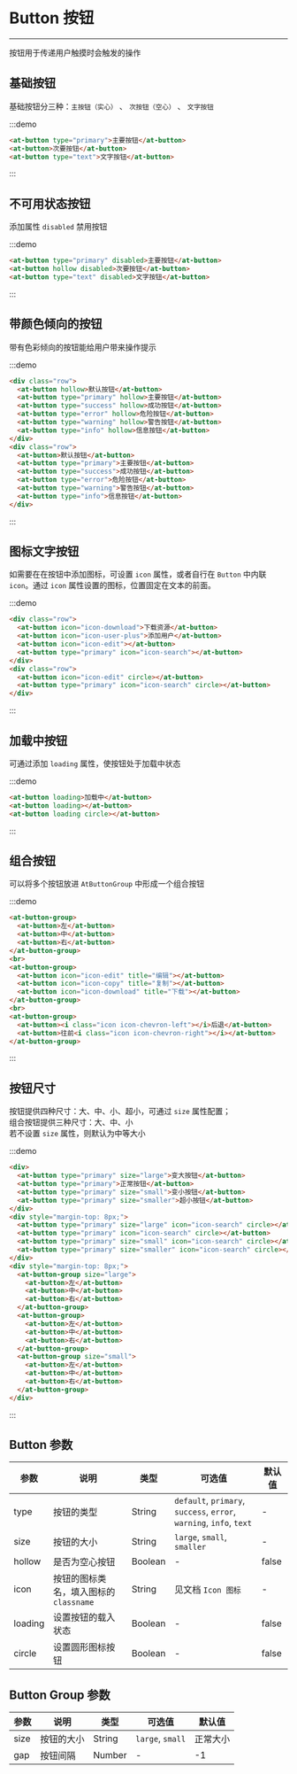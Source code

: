 # Button 按钮

----

按钮用于传递用户触摸时会触发的操作

## 基础按钮

基础按钮分三种：`主按钮（实心）` 、 `次按钮（空心）` 、 `文字按钮`

:::demo
```html
<at-button type="primary">主要按钮</at-button>
<at-button>次要按钮</at-button>
<at-button type="text">文字按钮</at-button>
```
:::

## 不可用状态按钮

添加属性 `disabled` 禁用按钮

:::demo
```html
<at-button type="primary" disabled>主要按钮</at-button>
<at-button hollow disabled>次要按钮</at-button>
<at-button type="text" disabled>文字按钮</at-button>
```
:::

## 带颜色倾向的按钮

带有色彩倾向的按钮能给用户带来操作提示

:::demo
```html
<div class="row">
  <at-button hollow>默认按钮</at-button>
  <at-button type="primary" hollow>主要按钮</at-button>
  <at-button type="success" hollow>成功按钮</at-button>
  <at-button type="error" hollow>危险按钮</at-button>
  <at-button type="warning" hollow>警告按钮</at-button>
  <at-button type="info" hollow>信息按钮</at-button>
</div>
<div class="row">
  <at-button>默认按钮</at-button>
  <at-button type="primary">主要按钮</at-button>
  <at-button type="success">成功按钮</at-button>
  <at-button type="error">危险按钮</at-button>
  <at-button type="warning">警告按钮</at-button>
  <at-button type="info">信息按钮</at-button>
</div>
```
:::

## 图标文字按钮

如需要在在按钮中添加图标，可设置 `icon` 属性，或者自行在 `Button` 中内联 `icon`。通过 `icon` 属性设置的图标，位置固定在文本的前面。

:::demo
```html
<div class="row">
  <at-button icon="icon-download">下载资源</at-button>
  <at-button icon="icon-user-plus">添加用户</at-button>
  <at-button icon="icon-edit"></at-button>
  <at-button type="primary" icon="icon-search"></at-button>
</div>
<div class="row">
  <at-button icon="icon-edit" circle></at-button>
  <at-button type="primary" icon="icon-search" circle></at-button>
</div>
```
:::

## 加载中按钮

可通过添加 `loading` 属性，使按钮处于加载中状态

:::demo
```html
<at-button loading>加载中</at-button>
<at-button loading></at-button>
<at-button loading circle></at-button>
```
:::

## 组合按钮

可以将多个按钮放进 `AtButtonGroup` 中形成一个组合按钮

:::demo
```html
<at-button-group>
  <at-button>左</at-button>
  <at-button>中</at-button>
  <at-button>右</at-button>
</at-button-group>
<br>
<at-button-group>
  <at-button icon="icon-edit" title="编辑"></at-button>
  <at-button icon="icon-copy" title="复制"></at-button>
  <at-button icon="icon-download" title="下载"></at-button>
</at-button-group>
<br>
<at-button-group>
  <at-button><i class="icon icon-chevron-left"></i>后退</at-button>
  <at-button>往前<i class="icon icon-chevron-right"></i></at-button>
</at-button-group>
```
:::

## 按钮尺寸

按钮提供四种尺寸：大、中、小、超小，可通过 `size` 属性配置；<br>
组合按钮提供三种尺寸：大、中、小<br>
若不设置 `size` 属性，则默认为中等大小

:::demo
```html
<div>
  <at-button type="primary" size="large">变大按钮</at-button>
  <at-button type="primary">正常按钮</at-button>
  <at-button type="primary" size="small">变小按钮</at-button>
  <at-button type="primary" size="smaller">超小按钮</at-button>
</div>
<div style="margin-top: 8px;">
  <at-button type="primary" size="large" icon="icon-search" circle></at-button>
  <at-button type="primary" icon="icon-search" circle></at-button>
  <at-button type="primary" size="small" icon="icon-search" circle></at-button>
  <at-button type="primary" size="smaller" icon="icon-search" circle></at-button>
</div>
<div style="margin-top: 8px;">
  <at-button-group size="large">
    <at-button>左</at-button>
    <at-button>中</at-button>
    <at-button>右</at-button>
  </at-button-group>
  <at-button-group>
    <at-button>左</at-button>
    <at-button>中</at-button>
    <at-button>右</at-button>
  </at-button-group>
  <at-button-group size="small">
    <at-button>左</at-button>
    <at-button>中</at-button>
    <at-button>右</at-button>
  </at-button-group>
</div>
```
:::

## Button 参数

| 参数      | 说明          | 类型      | 可选值                           | 默认值  |
|---------- |-------------- |---------- |--------------------------------  |-------- |
| type | 按钮的类型 | String | `default`, `primary`, `success`, `error`, `warning`, `info`, `text` | - |
| size | 按钮的大小 | String | `large`, `small`, `smaller` | - |
| hollow | 是否为空心按钮 | Boolean | - | false |
| icon | 按钮的图标类名，填入图标的 `classname` | String | 见文档 `Icon 图标` | - |
| loading | 设置按钮的载入状态 | Boolean | - | false |
| circle | 设置圆形图标按钮 | Boolean | - | false |

## Button Group 参数

| 参数      | 说明          | 类型      | 可选值                           | 默认值  |
|---------- |-------------- |---------- |--------------------------------  |-------- |
| size | 按钮的大小 | String | `large`, `small` | 正常大小 |
| gap | 按钮间隔 | Number | - | -1 |

<style lang="scss" scoped>
  .row {
    .at-btn + .at-btn {
      margin-left: 8px;
    }

    & + .row {
      margin-top: 8px;
    }
    .at-btn-group .at-btn {
      margin-left: 0;
    }
  }
  .at-btn-group {
    margin-left: 8px;
    margin-top: 16px;
  }
</style>
